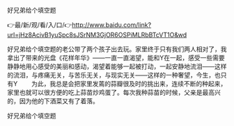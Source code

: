 好兄弟给个填空题

👉最/新/观/看/入/口/👉http://www.baidu.com/link?url=jHz8AcivB1yuSpc8sJSrNM3GjOR6OSPiMLRbBTcVT1O&wd

好兄弟给个填空题的老公带了两个孩子出去玩。家里终于只有我们两人相对了，我拿出了带来的光盘《花样年华》——一直一直渴望，能和Y在一起，感受一些需要静静地用心感受的美丽和感动，渴望着能够一起被打动，一起安静地流泪——这样的流泪，与疼痛无关，与苦乐无关，与现实无关——这样的一种奢望，今生，也只有Y
　　为此，我总是会把家里发蔫的蒜瓣很及时的挑出来，连续不断的种起来，家里也就可以很方便的吃上蒜苗炒鸡蛋了。每次我种蒜苗的时候，父亲是最高兴的，因为他的下酒菜又有了着落。


好兄弟给个填空题
